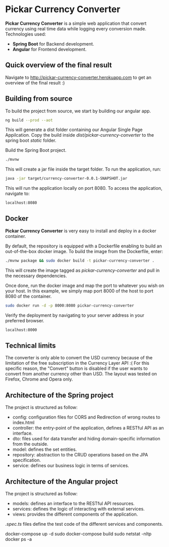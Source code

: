 ﻿
# Pickar Currency Converter

**Pickar Currency Converter** is a simple web application that convert currency using real time data while logging every conversion made. Technologies used:

  - **Spring Boot** for Backend development.
  - **Angular** for Frontend development.

## Quick overview of the final result

Navigate to http://pickar-currency-converter.herokuapp.com to get an overview of the final result :)


## Building from source
To build the project from source, we start by building our angular app.
```sh
ng build --prod --aot
```
This will generate a dist folder containing our Angular Single Page Appilcation.
Copy the build inside *dist/pickar-currency-converter* to the spring boot *static* folder.

Build the Spring Boot project.
```sh
./mvnw
```
This will create a jar file inside the target folder. To run the application, run:
```sh
java -jar target/currency-converter-0.0.1-SNAPSHOT.jar
```
This will run the application locally on port 8080. To access the application, navigate to:
```sh
localhost:8080
```

## Docker
**Pickar Currency Converter** is very easy to install and deploy in a docker container.

By default, the repository is equipped with a Dockerfile enabling to build an out-of-the-box docker image.
To build the image from the Dockerfile, enter:

```sh
./mvnw package && sudo docker build -t pickar-currency-converter .
```
This will create the image tagged as *pickar-currency-converter* and pull in the necessary dependencies.

Once done, run the docker image and map the port to whatever you wish on your host. In this example, we simply map port 8000 of the host to port 8080 of the container.

```sh
sudo docker run -d -p 8000:8080 pickar-currency-converter
```
Verify the deployment by navigating to your server address in your preferred browser.

```sh
localhost:8000
```

## Technical limits
The converter is only able to convert the USD currency because of the limitation of the free subscription in the Currency Layer API :(
For this specific reason, the "Convert" button is disabled if the user wants to convert from another currency other than USD.
The layout was tested on Firefox, Chrome and Opera only.

## Architecture of the Spring project
The project is structured as follow:
  - config: configuration files for CORS and Redirection of wrong routes to index.html
  - controller: the entry-point of the application, defines a RESTful API as an interface.
  - dto: files used for data transfer and hiding domain-specific information from the outside.
  - model: defines the set entities.
  - repository: abstraction to the CRUD operations based on the JPA specification.
  - service: defines our business logic in terms of services.

## Architecture of the Angular project
The project is structured as follow:
- models: defines an interface to the RESTful API resources.
- services: defines the logic of interacting with external services.
- views: provides the different components of the application.

*.spec.ts* files define the test code of the different services and components.

docker-compose up -d
 sudo docker-compose build
 sudo netstat -nltp
 docker ps -a
